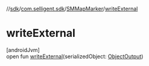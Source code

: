 //[sdk](../../../index.md)/[com.selligent.sdk](../index.md)/[SMMapMarker](index.md)/[writeExternal](write-external.md)

# writeExternal

[androidJvm]\
open fun [writeExternal](write-external.md)(serializedObject: [ObjectOutput](https://developer.android.com/reference/kotlin/java/io/ObjectOutput.html))
